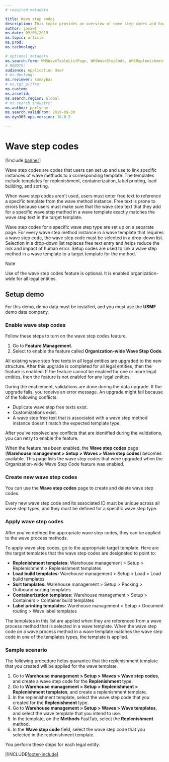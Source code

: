 ```yaml
---
# required metadata

title: Wave step codes
description: This topic provides an overview of wave step codes and how they are used.
author: josaw1
ms.date: 09/06/2019
ms.topic: article
ms.prod: 
ms.technology: 

# optional metadata
ms.search.form: WHSWaveTableListPage, WHSWaveStepCode, WHSReplenishmentTemplates, WHSWaveTemplateTable
# ROBOTS: 
audience: Application User
# ms.devlang: 
ms.reviewer: kamaybac
# ms.tgt_pltfrm: 
ms.custom: 
ms.assetid: 
ms.search.region: Global
# ms.search.industry: 
ms.author: perlynne
ms.search.validFrom: 2019-09-30
ms.dyn365.ops.version: 10.0.5

---
```


# Wave step codes

[!include [banner](../includes/banner.md)]

Wave step codes are codes that users can set up and use to link specific instances of wave methods to a corresponding template. The templates include templates for replenishment, containerization, label printing, load building, and sorting.

When wave step codes aren't used, users must enter free text to reference a specific template from the wave method instance. Free text is prone to errors because users must make sure that the wave step text that they add for a specific wave step method in a wave template exactly matches the wave step text in the target template.

Wave step codes for a specific wave step type are set up on a separate page. For every wave step method instance in a wave template that requires a wave step code, the wave step code must be selected in a drop-down list. Selection in a drop-down list replaces free text entry and helps reduce the risk and impact of human error. Setup codes are used to link a wave step method in a wave template to a target template for the method.

> [!NOTE]
> Use of the wave step codes feature is optional. It is enabled organization-wide for all legal entities.

## Setup demo 

For this demo, demo data must be installed, and you must use the **USMF** demo data company.

### Enable wave step codes

Follow these steps to turn on the wave step codes feature.

1. Go to **Feature Management**.
2. Select to enable the feature called **Organization-wide Wave Step Code**.

All existing wave step free texts in all legal entities are upgraded to the new structure. After this upgrade is completed for all legal entities, then the feature is enabled. If the feature cannot be enabled for one or more legal entities, then the feature is not enabled for any legal entities.

During the enablement, validations are done during the data upgrade. If the upgrade fails, you receive an error message. An upgrade might fail because of the following conflicts:

- Duplicate wave step free texts exist.
- Customizations exist.
- A wave step free text that is associated with a wave step method instance doesn't match the expected template type.

After you've resolved any conflicts that are identified during the validations, you can retry to enable the feature.

When the feature has been enabled, the **Wave step codes** page (**Warehouse management \> Setup \> Waves \> Wave step codes**) becomes available. This page lists the wave step codes that were upgraded when the Organization-wide Wave Step Code feature was enabled.

### Create new wave step codes

You can use the **Wave step codes** page to create and delete wave step codes.

Every new wave step code and its associated ID must be unique across all wave step types, and they must be defined for a specific wave step type.

### Apply wave step codes

After you've defined the appropriate wave step codes, they can be applied to the wave process methods.

To apply wave step codes, go to the appropriate target template. Here are the target templates that the wave step codes are designated to point to:

- **Replenishment templates:** Warehouse management \> Setup \> Replenishment \> Replenishment templates
- **Load build templates:** Warehouse management \> Setup \> Load \> Load build templates
- **Sort templates:** Warehouse management \> Setup \> Packing \> Outbound sorting templates
- **Containerization templates:** Warehouse management \> Setup \> Containers \> Container build templates
- **Label printing templates:** Warehouse management \> Setup \> Document routing \> Wave label templates

The templates in this list are applied when they are referenced from a wave process method that is selected in a wave template. When the wave step code on a wave process method in a wave template matches the wave step code in one of the templates types, the template is applied.

### Sample scenario

The following procedure helps guarantee that the replenishment template that you created will be applied for the wave template.

1. Go to **Warehouse management \> Setup \> Waves \> Wave step codes**, and create a wave step code for the **Replenishment** type.
2. Go to **Warehouse management \> Setup \> Replenishment \> Replenishment templates**, and create a replenishment template.
3. In the replenishment template, select the wave step code that you created for the **Replenishment** type.
4. Go to **Warehouse management \> Setup \> Waves \> Wave templates**, and select the wave template that you intend to use.
5. In the template, on the **Methods** FastTab, select the **Replenishment** method.
6. In the **Wave step code** field, select the wave step code that you selected in the replenishment template.

You perform these steps for each legal entity.


[!INCLUDE[footer-include](../../includes/footer-banner.md)]